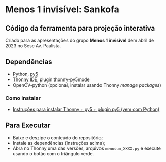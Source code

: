 # Menos 1 invisível: Sankofa
## Código da ferramenta para projeção interativa

Criado para as apresentações do grupo **Menos 1 invisível** dem abril de 2023 no Sesc Av. Paulista.

## Dependências
- Python, [py5](htpps://py5coding.org)
- [Thonny IDE](https://thonny.org), plugin [thonny-py5mode](https://github.com/tabreturn/thonny-py5mode)
- OpenCV-python (opcional, instalar usando Thonny _manage packages_)
### Como instalar
- [Instruções para instalar Thonny + py5 + plugin py5 (vem com Python)](https://abav.lugaralgum.com/como-instalar-py5/)
  
## Para Executar
- Baixe e deszipe o conteúdo do repositório;
- Instale as dependências (instruções acima);
- Abra no Thonny uma das versões, arquivos `menosum_XXXX.py` e execute usando o botão com o triângulo verde.
